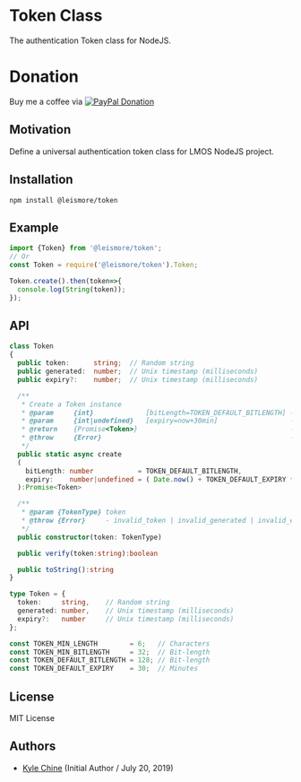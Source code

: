 # Token Class

The authentication Token class for NodeJS.

# Donation

Buy me a coffee via [![PayPal Donation](https://www.paypalobjects.com/en_AU/i/btn/btn_donateCC_LG.gif)](https://www.paypal.com/cgi-bin/webscr?cmd=_donations&business=SPPJPYRY4D6WC&item_name=Give+people+an+option+to+support+my+open+source+software.&currency_code=AUD&source=url)

## Motivation

Define a universal authentication token class for LMOS NodeJS project.

## Installation

`npm install @leismore/token`

## Example

```typescript
import {Token} from '@leismore/token';
// Or
const Token = require('@leismore/token').Token;

Token.create().then(token=>{
  console.log(String(token));
});
```

## API

```typescript
class Token
{
  public token:      string;  // Random string
  public generated:  number;  // Unix timestamp (milliseconds)
  public expiry?:    number;  // Unix timestamp (milliseconds)

  /**
   * Create a Token instance
   * @param     {int}             [bitLength=TOKEN_DEFAULT_BITLENGTH] - Token bit-length (multiple of 8)
   * @param     {int|undefined}   [expiry=now+30min]                  - Token expiry Unix-timestamp (millisecond)
   * @return    {Promise<Token>}                                      - A Token instance
   * @throw     {Error}                                               - invalid_bitLength | invalid_expiry
   */
  public static async create
  (
    bitLength: number           = TOKEN_DEFAULT_BITLENGTH,
    expiry:    number|undefined = ( Date.now() + TOKEN_DEFAULT_EXPIRY * 60 * 1000 )
  ):Promise<Token>

  /**
   * @param {TokenType} token
   * @throw {Error}     - invalid_token | invalid_generated | invalid_expiry
   */
  public constructor(token: TokenType)

  public verify(token:string):boolean

  public toString():string
}

type Token = {
  token:     string,    // Random string
  generated: number,    // Unix timestamp (milliseconds)
  expiry?:   number     // Unix timestamp (milliseconds)
};

const TOKEN_MIN_LENGTH        = 6;   // Characters
const TOKEN_MIN_BITLENGTH     = 32;  // Bit-length
const TOKEN_DEFAULT_BITLENGTH = 128; // Bit-length
const TOKEN_DEFAULT_EXPIRY    = 30;  // Minutes
```

## License

MIT License

## Authors

* [Kyle Chine](https://www.kylechine.name) (Initial Author / July 20, 2019)
